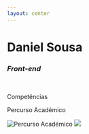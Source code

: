 ```yaml
---
layout: center
---
```


<h1 class="font-600 no-mb">Daniel Sousa</h1>
<h3><em>Front-end</em></h3>

<br />


<v-clicks :every="2">
<p class="font-bold">Competências</p>

<div class="grid grid-cols-6 gap-2 w-3/5">
    <IconBox>
        <template v-slot:default>
        <logos-react class="w-30px h-30px" />
        </template>
        <template v-slot:title>
        React
        </template>
    </IconBox>
    <IconBox>
        <template v-slot:default>
        <logos-angular-icon class="w-30px h-30px" />
        </template>
        <template v-slot:title>
        Angular
        </template>
    </IconBox>
    <IconBox>
        <template v-slot:default>
        <logos-sass class="w-30px h-30px" />
        </template>
        <template v-slot:title>
        Sass
        </template>
    </IconBox>
    <IconBox>
        <template v-slot:default>
        <simple-icons-chakraui  class="w-30px h-30px text-logos-chakra" />
        </template>
        <template v-slot:title>
        Chakra UI
        </template>
    </IconBox>
    <IconBox>
        <template v-slot:default>
        <logos-bootstrap  class="w-30px h-30px" />
        </template>
        <template v-slot:title>
        Bootstrap
        </template>
    </IconBox>
    <IconBox>
        <template v-slot:default>
        <logos-nodejs-icon  class="w-30px h-30px" />
        </template>
        <template v-slot:title>
        NodeJS
        </template>
    </IconBox>
</div>


<p class="font-bold mt-2 no-mb">Percurso Académico</p>

<img src="/media/formation.png" class="w-600px" alt="Percurso Académico" />

</v-clicks>

<img src="/media/daniel-sousa.jpg" class="rounded-full size-200px object-cover-top abs-tr mt-16 mr-12"/>